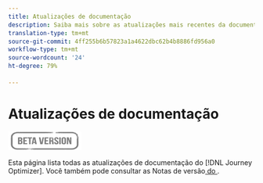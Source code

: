 ```yaml
---
title: Atualizações de documentação
description: Saiba mais sobre as atualizações mais recentes da documentação
translation-type: tm+mt
source-git-commit: 4ff255b6b57823a1a4622dbc62b4b8886fd956a0
workflow-type: tm+mt
source-wordcount: '24'
ht-degree: 79%

---
```



# Atualizações de documentação

![](assets/do-not-localize/badge.png)

Esta página lista todas as atualizações de documentação do [!DNL Journey Optimizer].
Você também pode consultar as Notas de versão[ do ](release-notes.md).